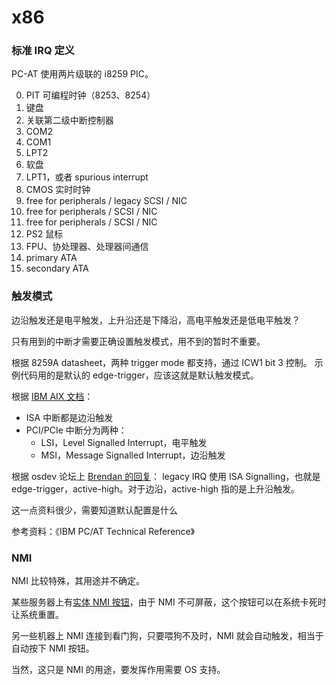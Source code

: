 # x86

### 标准 IRQ 定义

PC-AT 使用两片级联的 i8259 PIC。

0. PIT 可编程时钟（8253、8254）
1. 键盘
2. 关联第二级中断控制器
3. COM2
4. COM1
5. LPT2
6. 软盘
7. LPT1，或者 spurious interrupt
8. CMOS 实时时钟
9. free for peripherals / legacy SCSI / NIC
10. free for peripherals / SCSI / NIC
11. free for peripherals / SCSI / NIC
12. PS2 鼠标
13. FPU、协处理器、处理器间通信
14. primary ATA
15. secondary ATA

### 触发模式

边沿触发还是电平触发，上升沿还是下降沿，高电平触发还是低电平触发？

只有用到的中断才需要正确设置触发模式，用不到的暂时不重要。

根据 8259A datasheet，两种 trigger mode 都支持，通过 ICW1 bit 3 控制。
示例代码用的是默认的 edge-trigger，应该这就是默认触发模式。

根据 [IBM AIX 文档](https://www.ibm.com/docs/en/aix/7.2?topic=interrupts-interrupt-trigger)：
- ISA 中断都是边沿触发
- PCI/PCIe 中断分为两种：
    - LSI，Level Signalled Interrupt，电平触发
    - MSI，Message Signalled Interrupt，边沿触发

根据 osdev 论坛上 [Brendan 的回复](https://forum.osdev.org/viewtopic.php?p=280231&sid=d75492de6f2ffabe2bc4a4cdbc5590e0#p280231)：
legacy IRQ 使用 ISA Signalling，也就是 edge-trigger，active-high。对于边沿，active-high 指的是上升沿触发。


这一点资料很少，需要知道默认配置是什么

参考资料：《IBM PC/AT Technical Reference》

### NMI

NMI 比较特殊，其用途并不确定。

某些服务器上有[实体 NMI 按钮](./nmi.png)，由于 NMI 不可屏蔽，这个按钮可以在系统卡死时让系统重置。

另一些机器上 NMI 连接到看门狗，只要喂狗不及时，NMI 就会自动触发，相当于自动按下 NMI 按钮。

当然，这只是 NMI 的用途，要发挥作用需要 OS 支持。
